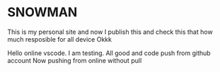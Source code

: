 # SNOWMAN
This is my personal site and now I publish this and check this that how much resposible for all device Okkk

Hello online vscode. I am testing.
All good and code push from github account
Now pushing from online without pull

